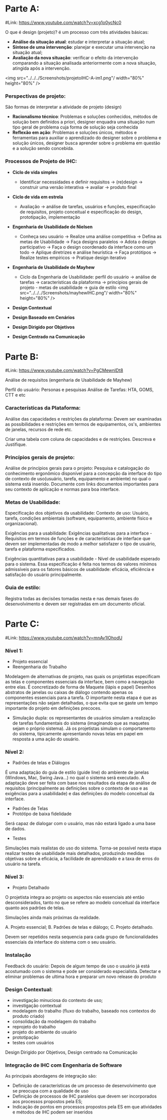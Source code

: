 # Parte A:
#Link: https://www.youtube.com/watch?v=xcg1o0ycNc0

O que é design (projeto)?
	é um processo com três atividades básicas:

- **Análise da situação atual**: estudar e interpretar a situação atual;
- **Síntese de uma intervenção**: planejar e executar uma intervenção na situação atual;
- **Avaliação da nova situação**: verificar o efeito da intervenção comparando a situação analisada anteriormente com a nova situação, atingida após a intervenção.

<img src="../../../Screenshots/projetoIHC-A-im1.png"/ width="80%" height="80%" />
### Perspectivas de projeto:
São formas de interpretar a atividade de projeto (design)
- **Racionalismo técnico**: Problemas e soluções conhecidos, métodos de solução bem definidos a priori, designer enquadra uma situação num tipo geral de problema cuja forma de solução seja conhecida
- **Reflexão em ação**: Problemas e soluções únicos, métodos e ferramentas para auxiliar o aprendizado do designer sobre o problema e solução únicos, designer busca aprender sobre o problema em questão e a solução sendo concebida.
### Processos de Projeto de IHC:
- **Ciclo de vida simples**
	- Identificar necessidades e definir requisitos -> (re)design -> construir uma versão interativa -> avaliar -> produto final

- **Ciclo de vida em estrela**
	- Avaliação -> análise de tarefas, usuários e funções, especificação de requisitos, projeto conceitual e especificação do design, prototipação, implementação

- **Engenharia de Usabilidade de Nielsen**
	 - Conheça seu usuário -> Realize uma análise competitiva -> Defina as metas de Usabilidade -> Faça designs paralelos -> Adota o design participativo -> Faça o design coordenado da interface como um todo -> Aplique diretrizes e análise heurística -> Faça protótipos -> Realize testes empíricos -> Pratique design iterativo

- **Engenharia de Usabilidade de Mayhew**
	 - Ciclo da Engenharia de Usabilidade: perfil do usuário -> análise de tarefas -> características da plataforma -> princípios gerais de projeto - metas de usabilidade -> guia de estilo
	<img src="../../../Screenshots/mayhewIHC.png"/ width="80%" height="80%" />

- **Design Contextual**
- **Design Baseado em Cenários**
- **Design Dirigido por Objetivos**
- **Design Centrado na Comunicação**

# Parte B:
#Link: https://www.youtube.com/watch?v=PgCMewnIDt8

Análise de requisitos (engenharia de Usabilidade de Mayhew)

Perfil do usuário: Personas e pesquisas
Análise de Tarefas: HTA, GOMS, CTT e etc
### Características da Plataforma:

Análise das capacidades e restrições da plataforma: Devem ser examinadas as possibilidades e restrições em termos de equipamentos, os's, ambientes de janelas, recursos de rede etc.

Criar uma tabela com coluna de capacidades e de restrições. Descreva e Justifique.

### Princípios gerais de projeto:

Análise de princípios gerais para o projeto: Pesquisa e catalogação do conhecimento ergonômico disponível para a concepção da interface do tipo de contexto de uso(usuário, tarefa, equipamento e ambiente) no qual o sistema está inserido.
Documente com links documentos importantes para seu contexto de aplicação e normas para boa interface.

### Metas de Usabilidade:

Especificação dos objetivos da usabilidade: 
Contexto de uso:  Usuário, tarefa, condições ambientais (software, equipamento, ambiente físico e organizacional).

Exigências para a usabilidade:
Exigências qualitativas para a interface - Requisitos em termos de funções e de características de interface que devem ser implementadas de modo a melhor satisfazer o tipo de usuário, tarefa e plataforma especificados.

Exigências quantitativas para a usabilidade - Nível de usabilidade esperado para o sistema. Essa especificação é feita nos termos de valores mínimos admissíveis para os fatores básicos de usabilidade: eficácia, eficiência e satisfação do usuário principalmente.
### Guia de estilo:

Registra todas as decisões tomadas nesta e nas demais fases do desenvolvimento e devem ser registradas em um documento oficial.

# Parte C:
#Link: https://www.youtube.com/watch?v=mnAv1lOhodU
### Nível 1:
- Projeto essencial
- Reengenharia do Trabalho

Modelagem de alternativas de projeto, nas quais os projetistas especificam as telas e componentes essenciais da interface, bem como a navegação entre elas.
É concretizado de forma de Maquete (lápis e papel) Desenhos abstratos de janelas ou caixas de diálogo contendo apenas os componentes essenciais para a tarefa.
O importante nesta etapa é que as representações não sejam detalhadas, o que evita que se gaste um tempo importante do projeto em definições precoces.

- Simulação dupla: os representantes de usuários simulam a realização de tarefas fundamentais do sistema (imaginando que as maquetes sejam o próprio sistema). Já os projetistas simulam o comportamento do sistema, tipicamente apresentando novas telas em papel em resposta a uma ação do usuário.

### Nível 2:
- Padrões de telas e Diálogos

É uma adaptação do guia de estilo (guide line) do ambiente de janelas (Windows, Mac, Swing Java...) no qual o sistema será executado. A adaptação deve ser feita com base nos resultados da etapa de análise de requisitos (principalmente as definições sobre o contexto de uso e as exigências para a usabilidade) e das definições do modelo conceitual da interface.

- Padrões de Telas
- Protótipo de baixa fidelidade

Será capaz de dialogar com o usuário, mas não estará ligado a uma base de dados.

- Testes

Simulações mais realistas do uso do sistema. Torna-se possível nesta etapa realizar testes de usabilidade mais detalhados, produzindo medidas objetivas sobre a eficácia, a facilidade de aprendizado e a taxa de erros do usuário na tarefa.

### Nível 3:
- Projeto Detalhado

O projetista integra ao projeto os  aspectos não essenciais até então desconsiderados, tanto no que se refere ao modelo conceitual da interface quanto aos padrões de telas.

Simulações ainda mais próximas da realidade.

A. Projeto essencial;
B. Padrões de telas e diálogo;
C. Projeto detalhado.

Devem ser repetidos nesta sequencia para cada grupo de funcionalidades essenciais da interface do sistema com o seu usuário.
### Instalação

Feedback do usuário: Depois de algum tempo de uso o usuário já está acostumado com o sistema e pode ser considerado especialista.
Detectar e eliminar problemas de ultima hora e preparar um novo release do produto
### Design Contextual:

- investigação minuciosa do contexto de uso;
- investigação contextual
- modelagem do trabalho (fluxo do trabalho, baseado nos contextos do produto criado)
- consolidação da modelagem do trabalho
- reprojeto do trabalho
- projeto do ambiente do usuário
- prototipação 
- testes com usuários

Design Dirigido por Objetivos, Design centrado na Comunicação
### Integração de IHC com Engenharia de Software

As principais abordagens de integração são:

- Definição de características de um processo de desenvolvimento que se preocupa com a qualidade de uso
- Definição de processos de IHC paralelos que devem ser incorporados aos processos propostos pela ES;
- Indicação de pontos em processos propostos pela ES em que atividades e métodos de IHC podem ser inseridos

